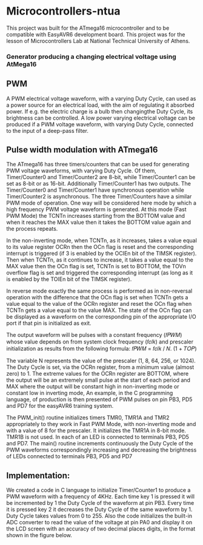 # Microcontrollers-ntua

This project was built for the ATmega16 microcontroller and to be compatible with EasyAVR6 development board. This project was for the lesson of Microcontrollers Lab at National Technical University of Athens.

### Generator producing a changing electrical voltage using AtMega16

## PWM
A PWM electrical voltage waveform, with a varying Duty Cycle, can used as a power source for an electrical load, with the aim of regulating it absorbed power. If e.g. the electric charge is a bulb then changingthe Duty Cycle, its brightness can be controlled. A low power varying electrical voltage can be produced if a PWM voltage waveform, with varying Duty Cycle, connected to the input of a deep-pass filter.


## Pulse width modulation with ATmega16
The ATmega16 has three timers/counters that can be used for generating PWM voltage waveforms, with varying Duty Cycle. Of them, Timer/Counter0 and Timer/Counter2 are 8-bit, while Timer/Counter1 can be set as 8-bit or as 16-bit. Additionally Timer/Counter1 has two outputs. The Timer/Counter0 and Timer/Counter1 have synchronous operation while Timer/Counter2 is asynchronous. The three Timer/Counters have a similar PWM mode of operation. One way will be considered here mode by which a high frequency PWM voltage waveform is generated. At this mode (Fast PWM Mode) the TCNTn increases starting from the BOTTOM value and when it reaches the MAX value then it takes the BOTTOM value again and the process repeats.

In the non-inverting mode, when TCNTn, as it increases, takes a value equal to its value register OCRn then the OCn flag is reset and the corresponding interrupt is triggered (if 3 is enabled by the OCIEn bit of the TIMSK register). Then when TCNTn, as it continues to increase, it takes a value equal to the MAX value then the OCn flag is set, TCNTn is set to BOTTOM, the TOVn overflow flag is set and triggered the corresponding interrupt (as long as it is enabled by the TOIEn bit of the TIMSK register). 

In reverse mode exactly the same process is performed as in non-reversal operation with the difference that the OCn flag is set when TCNTn gets a value equal to the value of the OCRn register and reset the OCn flag when TCNTn gets a value equal to the value MAX. The state of the OCn flag can be displayed as a waveform on the corresponding pin of the appropriate I/O port if that pin is initialized as exit.

The output waveform will be pulses with a constant frequency (𝑓𝑃𝑊𝑀) whose value depends on from system clock frequency (𝑓𝑐𝑙𝑘) and prescaler initialization as results from the following formula:
𝑓𝑃𝑊𝑀 = 𝑓𝑐𝑙𝑘 / 𝑁. (1 + 𝑇𝑂𝑃)

The variable N represents the value of the prescaler (1, 8, 64, 256, or 1024). The Duty Cycle is set, via the OCRn register, from a minimum value (almost zero)
to 1. The extreme values ​​for the OCRn register are BOTTOM, where the output will be an extremely small pulse at the start of each period and MAX where the output will be constant high in non-inverting mode or constant low in inverting mode, An example, in the C programming language, of production is then presented of PWM pulses on pin PB3, PD5 and PD7 for the easyAVR6 training system. 

The PWM_init() routine initializes timers TMR0, TMR1A and TMR2 appropriately to they work in Fast PWM Mode, with non-inverting mode and with a value of 8 for the prescaler. It initializes the TMR1A in 8-bit mode. TMR1B is not used. In each of an LED is connected to terminals PB3, PD5 and PD7. The main() routine increments continuously the Duty Cycle of the PWM waveforms correspondingly increasing and decreasing the brightness of LEDs connected to terminals PB3, PD5 and PD7

## Implementation: 

We created a code in C language to initialize Timer/Counter1 to produce a PWM waveform with a frequency of 4KHz. Each time key 1 is pressed it will be incremented by 1 the Duty Cycle of the waveform at pin PB3. Every time it is pressed key 2 it decreases the Duty Cycle of the same waveform by 1. Duty Cycle takes values ​​from 0 to 255. Also the code initializes the built-in ADC converter to read the value of the voltage at pin PA0 and display it on the LCD screen with an accuracy of two decimal places digits, in the format shown in the figure below.
